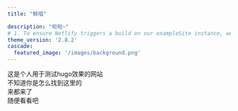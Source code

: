 ```yaml
---
title: "鲸唱"

description: "啦啦~"
# 1. To ensure Netlify triggers a build on our exampleSite instance, we need to change a file in the exampleSite directory.
theme_version: '2.8.2'
cascade:
  featured_image: '/images/background.png'
---
```


这是个人用于测试hugo效果的网站  
不知道你是怎么找到这里的  
来都来了  
随便看看吧